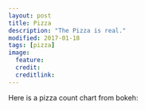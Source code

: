 ```yaml
---
layout: post
title: Pizza
description: "The Pizza is real."
modified: 2017-01-18
tags: [pizza]
image:
  feature:
  credit:
  creditlink: 
---
```

Here is a pizza count chart from bokeh:

<link rel="stylesheet" href="https://cdn.pydata.org/bokeh/release/bokeh-0.12.3.min.css" type="text/css" />  
<script type="text/javascript" src="https://cdn.pydata.org/bokeh/release/bokeh-0.12.3.min.js"></script>
<script type="text/javascript">
    Bokeh.set_log_level("info");
</script>
<div class="bk-root">
<div class="plotdiv" id="5ecec52a-d87d-414b-b9cc-dd88fef1b8a9"></div>
</div>
<script type="text/javascript">
            Bokeh.$(function() {
            Bokeh.safely(function() {
                var docs_json = {"b32ec187-6156-4c3d-b1f5-bd1c0d323ef9":{"roots":{"references":[{"attributes":{},"id":"2eb178f0-628a-41b7-bca6-8bf479ba139f","type":"BasicTicker"},{"attributes":{"fill_alpha":{"field":"fill_alpha"},"fill_color":{"field":"color"},"height":{"field":"height","units":"data"},"line_color":{"field":"line_color"},"width":{"field":"width","units":"data"},"x":{"field":"x"},"y":{"field":"y"}},"id":"272eb8fa-9dc2-487f-a8df-3970e6e070ed","type":"Rect"},{"attributes":{"callback":null,"factors":["Dominoes","Homemade","Other"]},"id":"36057142-8e51-418e-b136-6fff26e7284f","type":"FactorRange"},{"attributes":{"plot":null,"text":"Pizza Counts"},"id":"46dee1ee-e8ad-4818-a0dc-ad59fbbf3033","type":"Title"},{"attributes":{"axis_label":"","formatter":{"id":"7edfbc6d-e271-41c0-ac54-ac2b577be28f","type":"CategoricalTickFormatter"},"major_label_orientation":0.7853981633974483,"major_tick_line_color":{"value":null},"plot":{"id":"123952a0-834b-4a21-b7e1-b27dd78e1868","subtype":"Chart","type":"Plot"},"ticker":{"id":"a38211c9-c602-4734-ac74-93a5bbb140b5","type":"CategoricalTicker"}},"id":"47bea1dd-0c61-497b-8643-c4283257cea8","type":"CategoricalAxis"},{"attributes":{"fill_alpha":{"field":"fill_alpha"},"fill_color":{"field":"color"},"height":{"field":"height","units":"data"},"line_color":{"field":"line_color"},"width":{"field":"width","units":"data"},"x":{"field":"x"},"y":{"field":"y"}},"id":"6ce52e3e-0174-4196-a687-74bc38a9868c","type":"Rect"},{"attributes":{"callback":null,"plot":{"id":"123952a0-834b-4a21-b7e1-b27dd78e1868","subtype":"Chart","type":"Plot"},"tooltips":[["Pizza","@pizza"],["Count","@height"]]},"id":"de66cd4c-db65-4b74-a1a0-e7e5964017b5","type":"HoverTool"},{"attributes":{"data_source":{"id":"02487983-ab00-4c18-a57a-f756863917df","type":"ColumnDataSource"},"glyph":{"id":"6ce52e3e-0174-4196-a687-74bc38a9868c","type":"Rect"},"hover_glyph":null,"nonselection_glyph":null,"selection_glyph":null},"id":"b8bc2b4b-fa22-400f-8187-a41eadfe7d9b","type":"GlyphRenderer"},{"attributes":{},"id":"7edfbc6d-e271-41c0-ac54-ac2b577be28f","type":"CategoricalTickFormatter"},{"attributes":{"children":[{"id":"123952a0-834b-4a21-b7e1-b27dd78e1868","subtype":"Chart","type":"Plot"}]},"id":"3d82bbd1-5cf7-4704-bfa2-b85381fce6ba","type":"Row"},{"attributes":{"label":{"value":"Other"},"renderers":[{"id":"373ac179-4367-4386-ae97-f65dd946b65a","type":"GlyphRenderer"}]},"id":"eba378de-c4f4-4c95-9812-4ef83a7fe7cd","type":"LegendItem"},{"attributes":{"dimension":1,"plot":{"id":"123952a0-834b-4a21-b7e1-b27dd78e1868","subtype":"Chart","type":"Plot"},"ticker":{"id":"2eb178f0-628a-41b7-bca6-8bf479ba139f","type":"BasicTicker"}},"id":"934723e9-3afc-4ef9-9b9e-f04022be14c9","type":"Grid"},{"attributes":{"items":[{"id":"e6c329df-e5c8-48b9-aba7-74994501d3ca","type":"LegendItem"},{"id":"eba378de-c4f4-4c95-9812-4ef83a7fe7cd","type":"LegendItem"},{"id":"b7d5ef37-d79e-4966-b9fe-d9901d5de759","type":"LegendItem"}],"plot":{"id":"123952a0-834b-4a21-b7e1-b27dd78e1868","subtype":"Chart","type":"Plot"}},"id":"f56d6c6b-2b71-4451-bad4-731e7567c6ca","type":"Legend"},{"attributes":{},"id":"f8cf7a6d-f437-4a9b-8cf8-29c5a5aaabcd","type":"ToolEvents"},{"attributes":{"label":{"value":"Dominoes"},"renderers":[{"id":"81c2d767-6d42-413b-8f00-25cbc34be100","type":"GlyphRenderer"}]},"id":"e6c329df-e5c8-48b9-aba7-74994501d3ca","type":"LegendItem"},{"attributes":{"fill_alpha":{"field":"fill_alpha"},"fill_color":{"field":"color"},"height":{"field":"height","units":"data"},"line_color":{"field":"line_color"},"width":{"field":"width","units":"data"},"x":{"field":"x"},"y":{"field":"y"}},"id":"7214797c-02a4-46b7-86ce-4fba7072deea","type":"Rect"},{"attributes":{"callback":null,"column_names":["line_color","line_alpha","color","fill_alpha","height","width","y","x","label"],"data":{"chart_index":[{"pizza":"Dominoes"}],"color":["#f22c40"],"fill_alpha":[0.8],"height":[67.0],"label":[{"pizza":"Dominoes"}],"line_alpha":[1.0],"line_color":["white"],"pizza":["Dominoes"],"width":[0.8],"x":["Dominoes"],"y":[33.5]}},"id":"6fbd2523-678c-4c11-9413-7d19ae47be04","type":"ColumnDataSource"},{"attributes":{},"id":"a38211c9-c602-4734-ac74-93a5bbb140b5","type":"CategoricalTicker"},{"attributes":{"data_source":{"id":"6fbd2523-678c-4c11-9413-7d19ae47be04","type":"ColumnDataSource"},"glyph":{"id":"272eb8fa-9dc2-487f-a8df-3970e6e070ed","type":"Rect"},"hover_glyph":null,"nonselection_glyph":null,"selection_glyph":null},"id":"81c2d767-6d42-413b-8f00-25cbc34be100","type":"GlyphRenderer"},{"attributes":{"data_source":{"id":"4f7bce5b-800a-4d4c-81fc-cda9d33db002","type":"ColumnDataSource"},"glyph":{"id":"7214797c-02a4-46b7-86ce-4fba7072deea","type":"Rect"},"hover_glyph":null,"nonselection_glyph":null,"selection_glyph":null},"id":"373ac179-4367-4386-ae97-f65dd946b65a","type":"GlyphRenderer"},{"attributes":{"callback":null,"column_names":["line_color","line_alpha","color","fill_alpha","height","width","y","x","label"],"data":{"chart_index":[{"pizza":"Homemade"}],"color":["#5ab738"],"fill_alpha":[0.8],"height":[22.0],"label":[{"pizza":"Homemade"}],"line_alpha":[1.0],"line_color":["white"],"pizza":["Homemade"],"width":[0.8],"x":["Homemade"],"y":[11.0]}},"id":"02487983-ab00-4c18-a57a-f756863917df","type":"ColumnDataSource"},{"attributes":{"callback":null,"column_names":["line_color","line_alpha","color","fill_alpha","height","width","y","x","label"],"data":{"chart_index":[{"pizza":"Other"}],"color":["#407ee7"],"fill_alpha":[0.8],"height":[38.0],"label":[{"pizza":"Other"}],"line_alpha":[1.0],"line_color":["white"],"pizza":["Other"],"width":[0.8],"x":["Other"],"y":[19.0]}},"id":"4f7bce5b-800a-4d4c-81fc-cda9d33db002","type":"ColumnDataSource"},{"attributes":{"callback":null,"end":70.35},"id":"518154e6-12cf-4374-85fa-bb20cda7eef2","type":"Range1d"},{"attributes":{"active_drag":"auto","active_scroll":"auto","active_tap":"auto","tools":[{"id":"de66cd4c-db65-4b74-a1a0-e7e5964017b5","type":"HoverTool"}]},"id":"ffdabee5-286c-4609-846a-cda7e71be38c","type":"Toolbar"},{"attributes":{},"id":"d869530b-3842-46eb-9438-ddcc8a899d7d","type":"BasicTickFormatter"},{"attributes":{"label":{"value":"Homemade"},"renderers":[{"id":"b8bc2b4b-fa22-400f-8187-a41eadfe7d9b","type":"GlyphRenderer"}]},"id":"b7d5ef37-d79e-4966-b9fe-d9901d5de759","type":"LegendItem"},{"attributes":{"axis_label":"","formatter":{"id":"d869530b-3842-46eb-9438-ddcc8a899d7d","type":"BasicTickFormatter"},"minor_tick_line_color":{"value":null},"plot":{"id":"123952a0-834b-4a21-b7e1-b27dd78e1868","subtype":"Chart","type":"Plot"},"ticker":{"id":"2eb178f0-628a-41b7-bca6-8bf479ba139f","type":"BasicTicker"}},"id":"80f53398-63df-4077-a656-6468407881df","type":"LinearAxis"},{"attributes":{"below":[{"id":"47bea1dd-0c61-497b-8643-c4283257cea8","type":"CategoricalAxis"}],"left":[{"id":"80f53398-63df-4077-a656-6468407881df","type":"LinearAxis"}],"renderers":[{"id":"81c2d767-6d42-413b-8f00-25cbc34be100","type":"GlyphRenderer"},{"id":"373ac179-4367-4386-ae97-f65dd946b65a","type":"GlyphRenderer"},{"id":"b8bc2b4b-fa22-400f-8187-a41eadfe7d9b","type":"GlyphRenderer"},{"id":"f56d6c6b-2b71-4451-bad4-731e7567c6ca","type":"Legend"},{"id":"47bea1dd-0c61-497b-8643-c4283257cea8","type":"CategoricalAxis"},{"id":"80f53398-63df-4077-a656-6468407881df","type":"LinearAxis"},{"id":"934723e9-3afc-4ef9-9b9e-f04022be14c9","type":"Grid"}],"title":{"id":"46dee1ee-e8ad-4818-a0dc-ad59fbbf3033","type":"Title"},"tool_events":{"id":"f8cf7a6d-f437-4a9b-8cf8-29c5a5aaabcd","type":"ToolEvents"},"toolbar":{"id":"ffdabee5-286c-4609-846a-cda7e71be38c","type":"Toolbar"},"x_mapper_type":"auto","x_range":{"id":"36057142-8e51-418e-b136-6fff26e7284f","type":"FactorRange"},"y_mapper_type":"auto","y_range":{"id":"518154e6-12cf-4374-85fa-bb20cda7eef2","type":"Range1d"}},"id":"123952a0-834b-4a21-b7e1-b27dd78e1868","subtype":"Chart","type":"Plot"}],"root_ids":["3d82bbd1-5cf7-4704-bfa2-b85381fce6ba"]},"title":"Bokeh Application","version":"0.12.3"}};
                var render_items = [{"docid":"b32ec187-6156-4c3d-b1f5-bd1c0d323ef9","elementid":"5ecec52a-d87d-414b-b9cc-dd88fef1b8a9","modelid":"3d82bbd1-5cf7-4704-bfa2-b85381fce6ba"}];
                
                Bokeh.embed.embed_items(docs_json, render_items);
            });
        });
</script>